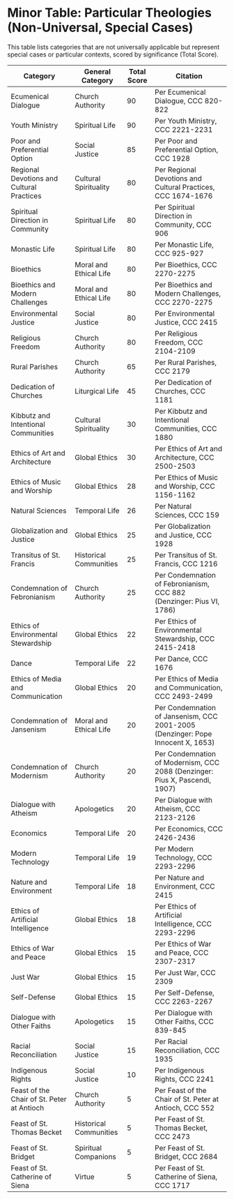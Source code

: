 # Minor Table: Particular Theologies (Non-Universal, Special Cases)

This table lists categories that are not universally applicable but represent special cases or particular contexts, scored by significance (Total Score).

| Category                                   | General Category             | Total Score | Citation                                          |
|--------------------------------------------|------------------------------|-------------|---------------------------------------------------|
| Ecumenical Dialogue                       | Church Authority             | 90          | Per Ecumenical Dialogue, CCC 820-822              |
| Youth Ministry                            | Spiritual Life               | 90          | Per Youth Ministry, CCC 2221-2231                 |
| Poor and Preferential Option              | Social Justice               | 85          | Per Poor and Preferential Option, CCC 1928        |
| Regional Devotions and Cultural Practices | Cultural Spirituality        | 80          | Per Regional Devotions and Cultural Practices, CCC 1674-1676 |
| Spiritual Direction in Community          | Spiritual Life               | 80          | Per Spiritual Direction in Community, CCC 906     |
| Monastic Life                             | Spiritual Life               | 80          | Per Monastic Life, CCC 925-927                    |
| Bioethics                                 | Moral and Ethical Life       | 80          | Per Bioethics, CCC 2270-2275                      |
| Bioethics and Modern Challenges           | Moral and Ethical Life       | 80          | Per Bioethics and Modern Challenges, CCC 2270-2275 |
| Environmental Justice                     | Social Justice               | 80          | Per Environmental Justice, CCC 2415               |
| Religious Freedom                         | Church Authority             | 80          | Per Religious Freedom, CCC 2104-2109              |
| Rural Parishes                            | Church Authority             | 65          | Per Rural Parishes, CCC 2179                      |
| Dedication of Churches                    | Liturgical Life              | 45          | Per Dedication of Churches, CCC 1181              |
| Kibbutz and Intentional Communities       | Cultural Spirituality        | 30          | Per Kibbutz and Intentional Communities, CCC 1880 |
| Ethics of Art and Architecture            | Global Ethics                | 30          | Per Ethics of Art and Architecture, CCC 2500-2503 |
| Ethics of Music and Worship               | Global Ethics                | 28          | Per Ethics of Music and Worship, CCC 1156-1162    |
| Natural Sciences                          | Temporal Life                | 26          | Per Natural Sciences, CCC 159                     |
| Globalization and Justice                 | Global Ethics                | 25          | Per Globalization and Justice, CCC 1928           |
| Transitus of St. Francis                  | Historical Communities       | 25          | Per Transitus of St. Francis, CCC 1216            |
| Condemnation of Febronianism              | Church Authority             | 25          | Per Condemnation of Febronianism, CCC 882 (Denzinger: Pius VI, 1786) |
| Ethics of Environmental Stewardship       | Global Ethics                | 22          | Per Ethics of Environmental Stewardship, CCC 2415-2418 |
| Dance                                     | Temporal Life                | 22          | Per Dance, CCC 1676                               |
| Ethics of Media and Communication         | Global Ethics                | 20          | Per Ethics of Media and Communication, CCC 2493-2499 |
| Condemnation of Jansenism                 | Moral and Ethical Life       | 20          | Per Condemnation of Jansenism, CCC 2001-2005 (Denzinger: Pope Innocent X, 1653) |
| Condemnation of Modernism                 | Church Authority             | 20          | Per Condemnation of Modernism, CCC 2088 (Denzinger: Pius X, Pascendi, 1907) |
| Dialogue with Atheism                     | Apologetics                  | 20          | Per Dialogue with Atheism, CCC 2123-2126          |
| Economics                                 | Temporal Life                | 20          | Per Economics, CCC 2426-2436                      |
| Modern Technology                         | Temporal Life                | 19          | Per Modern Technology, CCC 2293-2296              |
| Nature and Environment                    | Temporal Life                | 18          | Per Nature and Environment, CCC 2415              |
| Ethics of Artificial Intelligence         | Global Ethics                | 18          | Per Ethics of Artificial Intelligence, CCC 2293-2296 |
| Ethics of War and Peace                   | Global Ethics                | 15          | Per Ethics of War and Peace, CCC 2307-2317        |
| Just War                                  | Global Ethics                | 15          | Per Just War, CCC 2309                            |
| Self-Defense                              | Global Ethics                | 15          | Per Self-Defense, CCC 2263-2267                   |
| Dialogue with Other Faiths                | Apologetics                  | 15          | Per Dialogue with Other Faiths, CCC 839-845       |
| Racial Reconciliation                     | Social Justice               | 15          | Per Racial Reconciliation, CCC 1935               |
| Indigenous Rights                         | Social Justice               | 10          | Per Indigenous Rights, CCC 2241                   |
| Feast of the Chair of St. Peter at Antioch| Church Authority             | 5           | Per Feast of the Chair of St. Peter at Antioch, CCC 552 |
| Feast of St. Thomas Becket                | Historical Communities       | 5           | Per Feast of St. Thomas Becket, CCC 2473          |
| Feast of St. Bridget                      | Spiritual Companions         | 5           | Per Feast of St. Bridget, CCC 2684                |
| Feast of St. Catherine of Siena           | Virtue                       | 5           | Per Feast of St. Catherine of Siena, CCC 1717     |

